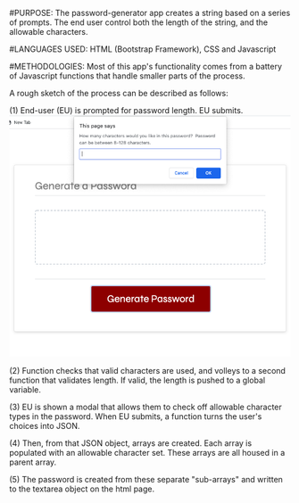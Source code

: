 #PURPOSE:
The password-generator app creates a string based on a series of prompts.  The end user control both the length of the string, and the allowable characters.

#LANGUAGES USED:
HTML (Bootstrap Framework), CSS and Javascript

#METHODOLOGIES:
Most of this app's functionality comes from a battery of Javascript functions that handle
smaller parts of the process.

A rough sketch of the process can be described as follows:

(1) End-user (EU) is prompted for password length.  EU submits. 
![alt text](screenshots/select-number-char.png "Prompt for password length.") 

(2) Function checks that valid characters are used, and volleys to a second function that validates length. If valid, the length is pushed to a global variable.

(3) EU is shown a modal that allows them to check off allowable character types in the password.  When EU submits, a function turns the user's choices into JSON.  

(4) Then, from that JSON object, arrays are created. Each array is populated with an allowable character set.  These arrays are all housed in a parent array.

(5) The password is created from these separate "sub-arrays" and written to the textarea object on the html page.


